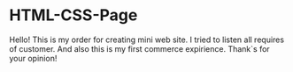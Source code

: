 # HTML-CSS-Page 
Hello! This is my order for creating mini web site. I tried to listen all requires of customer. And also this is my first commerce expirience. Thank`s for your opinion!
